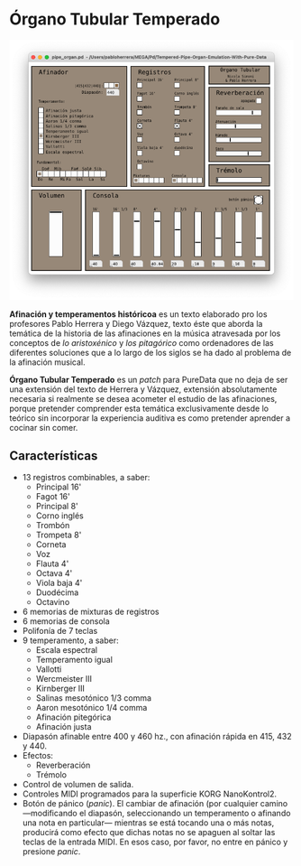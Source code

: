 # Órgano Tubular Temperado
![*Órgano Tubular Temperado v.0.1*](resources/pipe_organ.png)

**Afinación y temperamentos históricoa** es un texto elaborado pro los profesores Pablo Herrera y Diego Vázquez, texto éste que aborda la temática de la historia de las afinaciones en la música atravesada por los conceptos de *lo aristoxénico* y *los pitagórico* como ordenadores de las diferentes soluciones que a lo largo de los siglos se ha dado al problema de la afinación musical.

**Órgano Tubular Temperado** es un *patch* para PureData que no deja de ser una extensión del texto de Herrera y Vázquez, extensión absolutamente necesaria si realmente se desea acometer el estudio de las afinaciones, porque pretender comprender esta temática exclusivamente desde lo teórico sin incorporar la experiencia auditiva es como pretender aprender a cocinar sin comer.

## Características
* 13 registros combinables, a saber:
	* Principal 16'
	* Fagot 16'
	* Principal 8'
	* Corno inglés
	* Trombón
	* Trompeta 8'
	* Corneta
	* Voz
	* Flauta 4'
	* Octava 4'
	* Viola baja 4'
	* Duodécima
	* Octavino
* 6 memorias de mixturas de registros
* 6 memorias de consola
* Polifonía de 7 teclas
* 9 temperamento, a saber:
	* Escala espectral
	* Temperamento igual
	* Vallotti
	* Wercmeister III
	* Kirnberger III
	* Salinas mesotónico 1/3 comma
	* Aaron mesotónico 1/4 comma
	* Afinación pitegórica
	* Afinación justa
* Diapasón afinable entre 400 y 460 hz., con afinación rápida en 415, 432 y 440. 
* Efectos:
	* Reverberación
	* Trémolo
* Control de volumen de salida.
* Controles MIDI programados para la superficie KORG NanoKontrol2.
* Botón de pánico (*panic*). El cambiar de afinación (por cualquier camino —modificando el diapasón, seleccionando un temperamento o afinando una nota en particular— mientras se está tocando una o más notas, producirá como efecto que dichas notas no se apaguen al soltar las teclas de la entrada MIDI. En esos caso, por favor, no entre en pánico y presione *panic*.